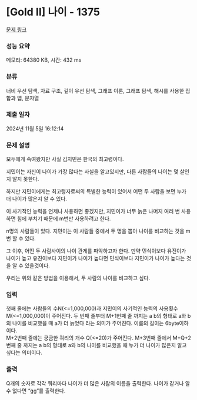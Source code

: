 # [Gold II] 나이 - 1375 

[문제 링크](https://www.acmicpc.net/problem/1375) 

### 성능 요약

메모리: 64380 KB, 시간: 432 ms

### 분류

너비 우선 탐색, 자료 구조, 깊이 우선 탐색, 그래프 이론, 그래프 탐색, 해시를 사용한 집합과 맵, 문자열

### 제출 일자

2024년 11월 5일 16:12:14

### 문제 설명

<p>모두에게 속여왔지만 사실 김지민은 한국의 최고령이다.</p>

<p>지민이는 자신이 나이가 가장 많다는 사실을 알고있지만, 다른 사람들의 나이는 몇 살인지 알지 못한다.</p>

<p>하지만 지민이에게는 최고령자로써의 특별한 능력이 있어서 어떤 두 사람을 보면 누가 더 나이가 많은지 알 수 있다.</p>

<p>이 사기적인 능력을 언제나 사용하면 좋겠지만, 지민이가 너무 늙은 나머지 여러 번 사용하면 힘에 부치기 때문에 m번만 사용하려고 한다.</p>

<p>n명의 사람들이 있다. 지민이는 이 사람들 중에서 두 명을 뽑아 나이를 비교하는 것을 m번 할 수 있다.</p>

<p>그 이후, 어떤 두 사람사이의 나이 관게를 파악하고자 한다. 만약 민식이보다 유진이가 나이가 높고 유진이보다 지민이가 나이가 높다면 민식이보다 지민이가 나이가 높다는 것을 알 수 있을것이다.</p>

<p>우리는 위와 같은 방법을 이용해서, 두 사람의 나이를 비교하고 싶다.</p>

### 입력 

 <p>첫째 줄에는 사람들의 수N(<=1,000,000)과 지민이의 사기적인 능력의 사용횟수 M(<=1,000,000)이 주어진다. 두 번째 줄부터 M+1번째 줄 까지는 a b의 형태로 a와 b의 나이를 비교했을 때 a가 더 늙었다 라는 의미가 주어진다. 이름의 길이는 6byte이하이다.<br>
  M+2번째 줄에는 궁금한 쿼리의 개수 Q(<=20)가 주어진다. M+3번째 줄에서 M+Q+2번째 줄 까지는 a b의 형태로 a와 b의 나이를 비교했을 때 누가 더 나이가 많은지 알고싶다는 의미이다.</p>

### 출력 

 <p>Q개의 숫자로 각각 쿼리마다 나이가 더 많은 사람의 이름을 출력한다. 나이가 같거나 알 수 없다면 “gg”를 출력한다.</p>


